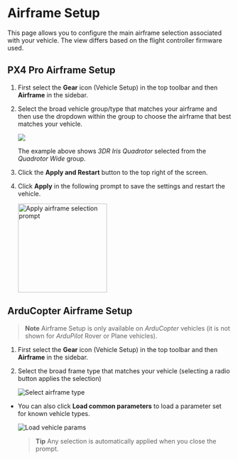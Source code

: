# Airframe Setup

This page allows you to configure the main airframe selection associated with your vehicle. The view differs based on the flight controller firmware used.

## PX4 Pro Airframe Setup

1. First select the **Gear** icon (Vehicle Setup) in the top toolbar and then **Airframe** in the sidebar.

2. Select the broad vehicle group/type that matches your airframe and then use the dropdown within the group to choose the airframe that best matches your vehicle.
    
    ![](../../images/setup/airframe_px4.jpg)
    
    The example above shows *3DR Iris Quadrotor* selected from the *Quadrotor Wide* group.

3. Click the **Apply and Restart** button to the top right of the screen.

4. Click **Apply** in the following prompt to save the settings and restart the vehicle.
    
    <img src="../../images/setup/airframe_px4_apply_prompt.jpg" width="200px" title="Apply airframe selection prompt" />

## ArduCopter Airframe Setup

> **Note** Airframe Setup is only available on *ArduCopter* vehicles (it is not shown for *ArduPilot* Rover or Plane vehicles).

1. First select the **Gear** icon (Vehicle Setup) in the top toolbar and then **Airframe** in the sidebar.

2. Select the broad frame type that matches your vehicle (selecting a radio button applies the selection)
    
    ![Select airframe type](../../images/setup/airframe_ardupilot.jpg)

- You can also click **Load common parameters** to load a parameter set for known vehicle types.
    
    ![Load vehicle params](../../images/setup/airframe_ardupilot_parameters.jpg)
    
    > **Tip** Any selection is automatically applied when you close the prompt.